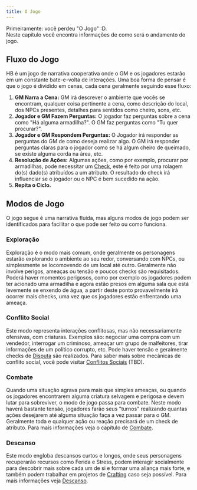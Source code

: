 ```yaml
---
title: O Jogo
---
```


Primeiramente: você perdeu "O Jogo" :D.  
Neste capítulo você encontra informações de como será o andamento do jogo.

## Fluxo do Jogo
HB é um jogo de narrativa cooperativa onde o GM e os jogadores estarão em um constante bate-e-volta de interações. Uma boa forma de pensar é que o jogo é dividido em cenas, cada cena geralmente seguindo esse fluxo:

1. **GM Narra a Cena:** GM irá descrever o ambiente que vocês se encontram, qualquer coisa pertinente a cena, como descrição do local, dos NPCs presentes, detalhes para sentidos como cheiro, sons, etc.
2. **Jogador e GM Fazem Perguntas:** O jogador faz perguntas sobre a cena como "Há alguma armadilha?". O GM faz perguntas como "Tu quer procurar?".
3. **Jogador e GM Respondem Perguntas:** O Jogador irá responder as perguntas do GM de como deseja realizar algo. O GM irá responder perguntas claras para o jogador como se há algum cheiro de queimado, se existe alguma corda na área, etc.
4. **Resolução de Ações:** Algumas ações, como por exemplo, procurar por armadilhas, pode necessitar um [Check](./checks.md), este é feito por uma rolagem do(s) dado(s) atribuídos a um atributo. O resultado do check irá influenciar se o jogador ou o NPC é bem sucedido na ação.
5. **Repita o Ciclo.**

## Modos de Jogo
O jogo segue é uma narrativa fluída, mas alguns modos de jogo podem ser identificados para facilitar o que pode ser feito ou como funciona.

### Exploração
Exploração é o modo mais comum, onde geralmente os personagens estarão explorando o ambiente ao seu redor, conversando com NPCs, ou simplesmente se locomovendo de um local até outro. Geralmente não involve perigos, ameaças ou tensão e poucos checks são requisitados. Poderá haver momentos perigosos, como por exemplo os jogadores podem ter acionado uma armadilha e agora estão presos em alguma sala que está levemente se enxendo de água, a partir deste ponto provavelmente irá ocorrer mais checks, uma vez que os jogadores estão enfrentando uma ameaça.

### Conflito Social
Este modo representa interações conflitosas, mas não necessariamente ofensivas, com criaturas. Exemplos são: negociar uma compra com um vendedor, interrogar um criminoso, ameaçar um grupo de malfeitores, tirar informações de um político corrupto, etc. Pode haver tensão e geralmente checks de [Disputa](./checks.md#disputa) são realizados. Para saber mais sobre mecânicas de conflito social, você pode visitar [Conflitos Sociais](./social.md) (TBD).

### Combate
Quando uma situação agrava para mais que simples ameaças, ou quando os jogadores encontrarem alguma criatura selvagem e perigosa e devem lutar para sobreviver, o modo de jogo passa para combate. Neste modo haverá bastante tensão, jogadores farão seus "turnos" realizando quantas ações desejarem até alguma situação faça a vez passar para o GM. Geralmente toda e qualquer ação ou reação precisará de um check de atributo. Para mais informações veja o capítulo de [Combate](./combat.md).

### Descanso
Este modo engloba descansos curtos e longos, onde seus personagens recuperarão recursos como Ferida e Stress, podem interagir socialmente para descobrir mais sobre cada um de si e formar uma aliança mais forte, e também podem trabalhar em projetos de [Crafting](./crafting.md) caso seja possível. Para mais informações veja [Descanso](./death.md#descanso).
